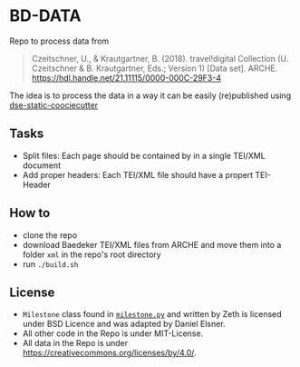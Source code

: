 # BD-DATA

Repo to process data from

> Czeitschner, U., & Krautgartner, B. (2018). travel!digital Collection (U. Czeitschner & B. Krautgartner, Eds.; Version 1) [Data set]. ARCHE. https://hdl.handle.net/21.11115/0000-000C-29F3-4

The idea is to process the data in a way it can be easily (re)published using [dse-static-coociecutter](https://github.com/acdh-oeaw/dse-static-cookiecutter)

## Tasks

* Split files: Each page should be contained by in a single TEI/XML document
* Add proper headers: Each TEI/XML file should have a propert TEI-Header

## How to

* clone the repo
* download Baedeker TEI/XML files from ARCHE and move them into a folder `xml` in the repo's root directory
* run `./build.sh`

## License
* `Milestone` class found in [`milestone.py`](src/utils/milestone.py) and written by Zeth is licensed under BSD Licence and was adapted by Daniel Elsner.
* All other code in the Repo is under MIT-License. 
* All data in the Repo is under https://creativecommons.org/licenses/by/4.0/.